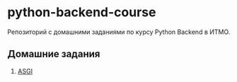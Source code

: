 # python-backend-course

Репозиторий с домашними заданиями по курсу Python Backend в ИТМО.

## Домашние задания

1. [ASGI](dz1/)